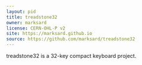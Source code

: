 ```yaml
---
layout: pid
title: treadstone32
owner: marksard
license: CERN-OHL-P v2
site: https://marksard.github.io
source: https://github.com/marksard/treadstone32
---
```


treadstone32 is a 32-key compact keyboard project.
